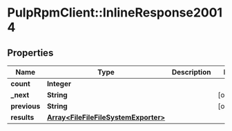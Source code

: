 # PulpRpmClient::InlineResponse20014

## Properties
Name | Type | Description | Notes
------------ | ------------- | ------------- | -------------
**count** | **Integer** |  | 
**_next** | **String** |  | [optional] 
**previous** | **String** |  | [optional] 
**results** | [**Array&lt;FileFileFileSystemExporter&gt;**](FileFileFileSystemExporter.md) |  | 


